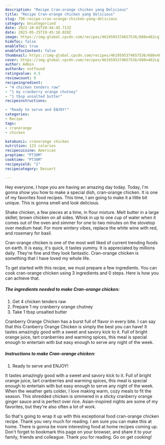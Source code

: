 ```yaml
---
description: "Recipe Cran-orange chicken yang Delicious"
title: "Recipe Cran-orange chicken yang Delicious"
slug: 796-recipe-cran-orange-chicken-yang-delicious
category: Uncategorized
date: 2022-10-02T20:44:45.713Z
date: 2023-05-25T19:45:18.028Z
image: https://img-global.cpcdn.com/recipes/4619595374657536/680x482cq70/cran-orange-chicken-recipe-main-photo.jpg
hideToc: false
enableToc: true
enableTocContent: false
thumbnail: https://img-global.cpcdn.com/recipes/4619595374657536/680x482cq70/cran-orange-chicken-recipe-main-photo.jpg
cover: https://img-global.cpcdn.com/recipes/4619595374657536/680x482cq70/cran-orange-chicken-recipe-main-photo.jpg
author: Admin
authorAv: notfound
ratingvalue: 4.5
reviewcount: 9
recipeingredient:
- "4 chicken tenders raw"
- "1 my cranberry orange chutney"
- "1 tbsp unsalted butter"
recipeinstructions:

- "Ready to serve and ENJOY!"
categories:
- Recipe
tags:
- cranorange
- chicken

katakunci: cranorange chicken 
nutrition: 123 calories
recipecuisine: American
preptime: "PT30M"
cooktime: "PT30M"
recipeyield: "2"
recipecategory: Dessert

---
```



Hey everyone, I hope you are having an amazing day today. Today, I'm gonna show you how to make a special dish, cran-orange chicken. It is one of my favorites food recipes. This time, I am going to make it a little bit unique. This is gonna smell and look delicious.

Shake chicken, a few pieces at a time, in flour mixture. Melt butter in a large skillet; brown chicken on all sides. Whisk in up to one cup of water when it comes out of the oven and simmer for one to two minutes on the stovetop over medium heat. For more wintery vibes, replace the white wine with red, and rosemary for basil.

Cran-orange chicken is one of the most well liked of current trending foods on earth. It is easy, it's quick, it tastes yummy. It is appreciated by millions daily. They're fine and they look fantastic. Cran-orange chicken is something that I have loved my whole life.


To get started with this recipe, we must prepare a few ingredients. You can cook cran-orange chicken using 3 ingredients and 0 steps. Here is how you can achieve that.

<!--inarticleads1-->

##### The ingredients needed to make Cran-orange chicken:

1. Get 4 chicken tenders raw
1. Prepare 1 my cranberry orange chutney
1. Take 1 tbsp unsalted butter


Cranberry Orange Chicken has a burst full of flavor in every bite. I can say that this Cranberry Orange Chicken is simply the best you can have! It tastes amazingly good with a sweet and savory kick to it. Full of bright orange juice, tart cranberries and warming spices, this meal is special enough to entertain with but easy enough to serve any night of the week. 

<!--inarticleads2-->

##### Instructions to make Cran-orange chicken:


1. Ready to serve and ENJOY!

It tastes amazingly good with a sweet and savory kick to it. Full of bright orange juice, tart cranberries and warming spices, this meal is special enough to entertain with but easy enough to serve any night of the week. When the weather gets colder, I love making warm, cozy meals to fit the season. This shredded chicken is simmered in a sticky cranberry orange ginger sauce and is perfect over rice. Asian-inspired nights are some of my favorites, but they&#39;re also often a lot of work. 

So that's going to wrap it up with this exceptional food cran-orange chicken recipe. Thank you very much for reading. I am sure you can make this at home. There is gonna be more interesting food at home recipes coming up. Don't forget to bookmark this page on your browser, and share it to your family, friends and colleague. Thank you for reading. Go on get cooking!
